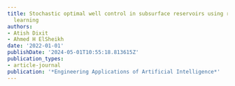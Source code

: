 ```yaml
---
title: Stochastic optimal well control in subsurface reservoirs using reinforcement
  learning
authors:
- Atish Dixit
- Ahmed H ElSheikh
date: '2022-01-01'
publishDate: '2024-05-01T10:55:18.813615Z'
publication_types:
- article-journal
publication: '*Engineering Applications of Artificial Intelligence*'
---
```

